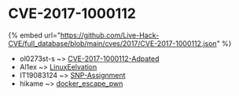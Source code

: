 # CVE-2017-1000112
{% embed url="https://github.com/Live-Hack-CVE/full_database/blob/main/cves/2017/CVE-2017-1000112.json" %}

* ol0273st-s ~> [CVE-2017-1000112-Adpated](https://www.alice-snow.ru/2017/database/cve-2017-1000112/cve-2017-1000112-adpated-ol0273st-s)
* Al1ex ~> [LinuxEelvation](https://www.alice-snow.ru/2017/database/cve-2017-1000112/linuxeelvation-al1ex)
* IT19083124 ~> [SNP-Assignment](https://www.alice-snow.ru/2017/database/cve-2017-1000112/snp-assignment-it19083124)
* hikame ~> [docker_escape_pwn](https://www.alice-snow.ru/2017/database/cve-2017-1000112/docker_escape_pwn-hikame)